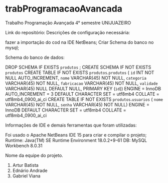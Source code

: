 # trabProgramacaoAvancada
Trabalho Programação Avançada 4° semestre UNIJUAZEIRO


Link do repositório: 
Descrições de configuração necessária:
  
  fazer a importação do cod na IDE NetBeans;
  Criar Schema do banco no mysql;


Schema do banco de dados:

DROP SCHEMA IF EXISTS `produtos` ;
CREATE SCHEMA IF NOT EXISTS `produtos` 
CREATE TABLE IF NOT EXISTS `produtos`.`produtos` (
  `id` INT NOT NULL AUTO_INCREMENT,
  `nome` VARCHAR(45) NOT NULL,
  `categoria` VARCHAR(45) NOT NULL,
  `fabricacao` VARCHAR(45) NOT NULL,
  `validade` VARCHAR(45) NULL DEFAULT NULL,
  PRIMARY KEY (`id`))
ENGINE = InnoDB
AUTO_INCREMENT = 3
DEFAULT CHARACTER SET = utf8mb4
COLLATE = utf8mb4_0900_ai_ci
CREATE TABLE IF NOT EXISTS `produtos`.`usuarios` (
  `nome` VARCHAR(45) NOT NULL,
  `senha` VARCHAR(45) NOT NULL)
ENGINE = InnoDB
DEFAULT CHARACTER SET = utf8mb4
COLLATE = utf8mb4_0900_ai_ci



Informações de IDE e demais ferramentas que foram utilizadas:

  Foi usado o Apache NetBeans IDE 15 para criar e compilar o projeto;
  Runtime: Java(TM) SE Runtime Environment 18.0.2+9-61
  DB: MySQL Workbench 8.0.31

Nome da equipe do projeto.

  1. Artur Batista
  2. Ednário Andrade
  3. Gabriel Viana
